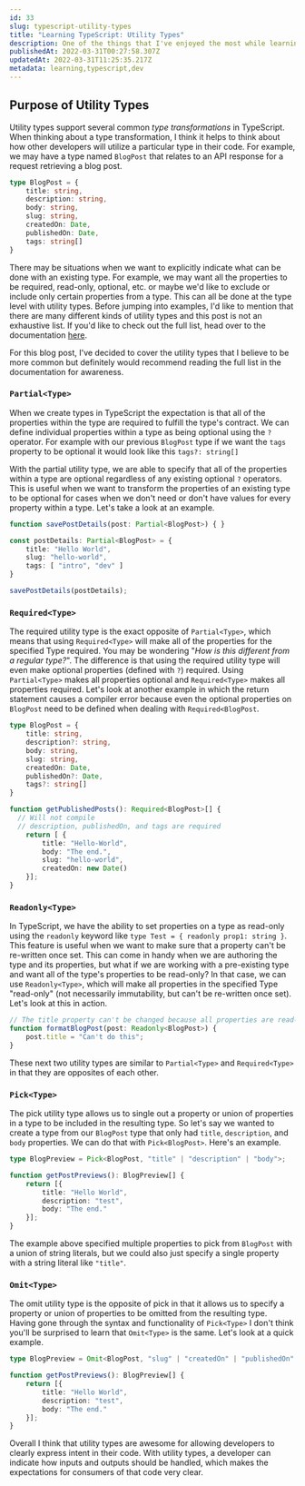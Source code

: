 ```yaml
---
id: 33
slug: typescript-utility-types
title: "Learning TypeScript: Utility Types"
description: One of the things that I've enjoyed the most while learning TypeScript is the language's flexibility when working with types. I think that Utility Types are great examples of that flexibility. In this post, we'll be looking at the main kinds of utility types available and also how we can use them to improve our code.
publishedAt: 2022-03-31T00:27:58.307Z
updatedAt: 2022-03-31T11:25:35.217Z
metadata: learning,typescript,dev
---
```

## Purpose of Utility Types

Utility types support several common _type transformations_ in TypeScript. When thinking about a type transformation, I think it helps to think about how other developers will utilize a particular type in their code. For example, we may have a type named `BlogPost` that relates to an API response for a request retrieving a blog post.

```typescript
type BlogPost = {
    title: string,
    description: string,
    body: string,
    slug: string,
    createdOn: Date,
    publishedOn: Date,
    tags: string[]
}
```

There may be situations when we want to explicitly indicate what can be done with an existing type. For example, we may want all the properties to be required, read-only, optional, etc. or maybe we'd like to exclude or include only certain properties from a type. This can all be done at the type level with utility types. Before jumping into examples, I'd like to mention that there are many different kinds of utility types and this post is not an exhaustive list. If you'd like to check out the full list, head over to the documentation [here](https://www.typescriptlang.org/docs/handbook/utility-types.html).

For this blog post, I've decided to cover the utility types that I believe to be more common but definitely would recommend reading the full list in the documentation for awareness.

### `Partial<Type>`

When we create types in TypeScript the expectation is that all of the properties within the type are required to fulfill the type's contract. We can define individual properties within a type as being optional using the `?` operator. For example with our previous `BlogPost` type if we want the `tags` property to be optional it would look like this `tags?: string[]`

With the partial utility type, we are able to specify that all of the properties within a type are optional regardless of any existing optional `?` operators. This is useful when we want to transform the properties of an existing type to be optional for cases when we don't need or don't have values for every property within a type. Let's take a look at an example.

```typescript
function savePostDetails(post: Partial<BlogPost>) { }

const postDetails: Partial<BlogPost> = {
    title: "Hello World",
    slug: "hello-world",
    tags: [ "intro", "dev" ]
}

savePostDetails(postDetails);
```

### `Required<Type>`

The required utility type is the exact opposite of `Partial<Type>`, which means that using `Required<Type>` will make all of the properties for the specified Type required. You may be wondering "*How is this different from a regular type?*". The difference is that using the required utility type will even make optional properties (defined with `?`) required. Using `Partial<Type>` makes all properties optional and `Required<Type>` makes all properties required. Let's look at another example in which the return statement causes a compiler error because even the optional properties on `BlogPost` need to be defined when dealing with `Required<BlogPost`.

```typescript
type BlogPost = {
    title: string,
    description?: string,
    body: string,
    slug: string,
    createdOn: Date,
    publishedOn?: Date,
    tags?: string[]
}

function getPublishedPosts(): Required<BlogPost>[] {
  // Will not compile
  // description, publishedOn, and tags are required
    return [ {
        title: "Hello-World",
        body: "The end.",
        slug: "hello-world",
        createdOn: new Date()
    }];
} 
```

### `Readonly<Type>`

In TypeScript, we have the ability to set properties on a type as read-only using the `readonly` keyword like `type Test = { readonly prop1: string }`. This feature is useful when we want to make sure that a property can't be re-written once set. This can come in handy when we are authoring the type and its properties, but what if we are working with a pre-existing type and want all of the type's properties to be read-only? In that case, we can use `Readonly<Type>`, which will make all properties in the specified Type "read-only" (not necessarily immutability, but can't be re-written once set). Let's look at this in action.

```typescript
// The title property can't be changed because all properties are read-only
function formatBlogPost(post: Readonly<BlogPost>) {
    post.title = "Can't do this";
}
```

These next two utility types are similar to `Partial<Type>` and `Required<Type>` in that they are opposites of each other. 

### `Pick<Type>`

The pick utility type allows us to single out a property or union of properties in a type to be included in the resulting type. So let's say we wanted to create a type from our `BlogPost` type that only had `title`, `description`, and `body` properties. We can do that with `Pick<BlogPost>`. Here's an example.

```typescript
type BlogPreview = Pick<BlogPost, "title" | "description" | "body">;

function getPostPreviews(): BlogPreview[] {
    return [{
        title: "Hello World",
        description: "test",
        body: "The end."
    }];
}
```

The example above specified multiple properties to pick from `BlogPost` with a union of string literals, but we could also just specify a single property with a string literal like `"title"`.

### `Omit<Type>`

The omit utility type is the opposite of pick in that it allows us to specify a property or union of properties to be omitted from the resulting type. Having gone through the syntax and functionality of `Pick<Type>` I don't think you'll be surprised to learn that `Omit<Type>` is the same. Let's look at a quick example.

```typescript
type BlogPreview = Omit<BlogPost, "slug" | "createdOn" | "publishedOn" | "tags">;

function getPostPreviews(): BlogPreview[] {
    return [{
        title: "Hello World",
        description: "test",
        body: "The end."
    }];
}
```

Overall I think that utility types are awesome for allowing developers to clearly express intent in their code. With utility types, a developer can indicate how inputs and outputs should be handled, which makes the expectations for consumers of that code very clear.